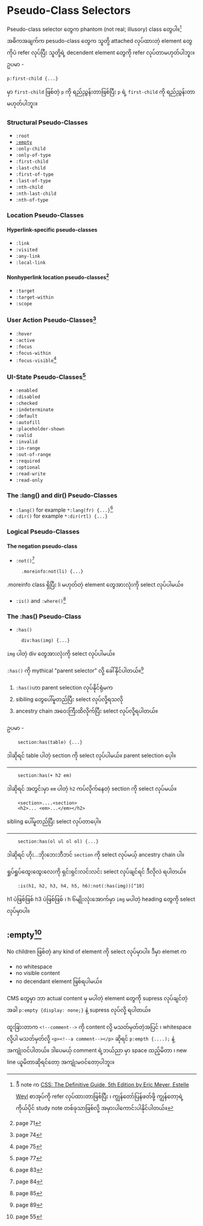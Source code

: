 # Pseudo-Class Selectors

Pseudo-class selector တွေက phantom (not real; illusory) class တွေပါ။[^1] အဓိကအချက်က pesudo-class တွေက သူတို့ attached လုပ်ထားတဲ့ element တွေကိုပဲ refer လုပ်ပြီး သူတို့ရဲ့ decendent element တွေကို refer လုပ်တာမဟုတ်ပါဘူး။ ဥပမာ - 

    p:first-child {...}

မှာ `first-child` ဖြစ်တဲ့ `p` ကို ရည်ညွှန်းတာဖြစ်ပြီး `p` ရဲ့ `first-child` ကို ရည်ညွှန်းတာ မဟုတ်ပါဘူး။ 

### Structural Pseudo-Classes

- `:root`
- [`:empty`](#empty10)
- `:only-child`
- `:only-of-type`
- `:first-child`
- `:last-child`
- `:first-of-type`
- `:last-of-type`
- `:nth-child`
- `:nth-last-child`
- `:nth-of-type`

### Location Pseudo-Classes

#### Hyperlink-specific pseudo-classes

- `:link`
- `:visited`
- `:any-link`
- `:local-link`

#### Nonhyperlink location pseudo-classes[^2]

- `:target`
- `:target-within`
- `:scope`

### User Action Pseudo-Classes[^3]

- `:hover`
- `:active`
- `:focus`
- `:focus-within`
- `:focus-visible`[^4]

### UI-State Pseudo-Classes[^5]

- `:enabled`
- `:disabled`
- `:checked`
- `:indeterminate`
- `:default`
- `:autofill`
- `:placeholder-shown`
- `:valid`
- `:invalid`
- `:in-range`
- `:out-of-range`
- `:required`
- `:optional`
- `:read-write`
- `:read-only`

### The :lang() and dir() Pseudo-Classes

- `:lang()` for example `*:lang(fr) {...}`[^6]
- `:dir()`  for example `*:dir(rtl) {...}`

### Logical Pseudo-Classes

#### The negation pseudo-class

- `:not()`[^7]

        .moreinfo:not(li) {...}

.moreinfo class ရှိပြီး li မဟုတ်တဲ့ element တွေအားလုံးကို select လုပ်ပါမယ်။

- `:is()` and `:where()`[^8]


### The :has() Pseudo-Class

- `:has()`

        div:has(img) {...}

`img` ပါတဲ့ div တွေအားလုံးကို select လုပ်ပါမယ်။ 

`:has()` ကို mythical "parent selector" လို့ ခေါ်နိုင်ပါတယ်။[^9]  

1. `:has()`ဟာ parent selection လုပ်နိုင်ရုံမက
2. sibiling တွေပေါ်မူတည်ပြီး select လုပ်လို့ရသလို
3. ancestry chain အဝေးကြီးထိလိုက်ပြီး select လုပ်လို့ရပါတယ်။ 

ဥပမာ - 

        section:has(table) {...}

ဒါဆိုရင် table ပါတဲ့ section ကို select လုပ်ပါမယ်။ parent selection ပေ့ါ။

---

        section:has(+ h2 em)

ဒါဆိုရင် အတွင်းမှာ `em` ပါတဲ့ `h2` ကပ်လိုက်နေတဲ့ section ကို select လုပ်မယ်။ 

        <section>....<section>
        <h2>... <em>...</em></h2>

sibling ပေါ်မူတည်ပြီး select လုပ်တာပေ့ါ။

---

        section:has(ol ul ol ol) {...}

ဒါဆိုရင် ဟိုး...ဘိုးဘေးဘီဘင် `section` ကို select လုပ်မယ့် ancestry chain ပါ။ 

ရှုပ်ရှုပ်ထွေးထွေးလေးကို ရှင်းရှင်းလင်းလင်း select လုပ်ချင်ရင် ဒီလိုလဲ ရပါတယ်။ 

        :is(h1, h2, h3, h4, h5, h6):not(:has(img))[^10]

h1 ပဲဖြစ်ဖြစ် h3 ပဲဖြစ်ဖြစ် ၊ h ၆မျိုးလုံးအောက်မှာ `img` မပါတဲ့ heading တွေကို select လုပ်မှာပါ။

## :empty[^11]

No children ဖြစ်တဲ့ any kind of element ကို select လုပ်မှာပါ။ ဒီမှာ elemet က 
- no whitespace
- no visible content
- no decendant element ဖြစ်ရပါမယ်။ 

CMS တွေမှာ ဘာ actual content မှ မပါတဲ့ element တွေကို supress လုပ်ချင်တဲ့ အခါ `p:empty {display: none;}` နဲ့ supress လုပ်လို့ ရပါတယ်။  

ထူးခြားတာက `<!--comment-->` ကို content လို့ မသတ်မှတ်တဲ့အပြင် ၊ whitespace လို့ပါ မသတ်မှတ်လို့ `<p><!--a comment--></p>` ဆိုရင် `p:empth {....);` နဲ့ အကျုံးဝင်ပါတယ်။  ဒါပေမယ့် comment ရဲ့ဘယ်ညာ မှာ space ထည့်မိတာ ၊ new line ယူမိတာဆိုရင်တော့ အကျုံးမဝင်တော့ပါဘူး။  

[^1]: ဒီ note က [CSS: The Definitive Guide, 5th Edition by Eric Meyer, Estelle Weyl](https://www.oreilly.com/library/view/css-the-definitive/9781098117603/) စာအုပ်ကို refer လုပ်ထားတာဖြစ်ပြီး ၊ ကျွန်တော်ပြန်ဖတ်ဖို့ ကျွန်တော့ရဲ့ ကိုယ်ပိုင် study note တစ်ခုသာဖြစ်လို့ အမှားပါကောင်းပါနိုင်ပါတယ်။  
[^2]: page 71
[^3]: page 74
[^4]: page 75
[^5]: page 77
[^6]: page 83
[^7]: page 84
[^8]: page 85
[^9]: page 89
[^10]: page 93
[^11]: page 55